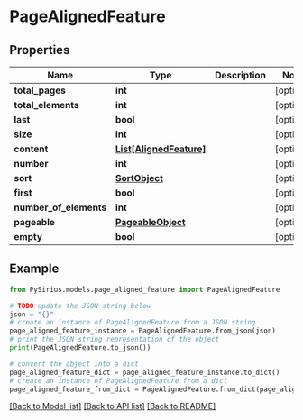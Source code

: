 # PageAlignedFeature


## Properties

Name | Type | Description | Notes
------------ | ------------- | ------------- | -------------
**total_pages** | **int** |  | [optional] 
**total_elements** | **int** |  | [optional] 
**last** | **bool** |  | [optional] 
**size** | **int** |  | [optional] 
**content** | [**List[AlignedFeature]**](AlignedFeature.md) |  | [optional] 
**number** | **int** |  | [optional] 
**sort** | [**SortObject**](SortObject.md) |  | [optional] 
**first** | **bool** |  | [optional] 
**number_of_elements** | **int** |  | [optional] 
**pageable** | [**PageableObject**](PageableObject.md) |  | [optional] 
**empty** | **bool** |  | [optional] 

## Example

```python
from PySirius.models.page_aligned_feature import PageAlignedFeature

# TODO update the JSON string below
json = "{}"
# create an instance of PageAlignedFeature from a JSON string
page_aligned_feature_instance = PageAlignedFeature.from_json(json)
# print the JSON string representation of the object
print(PageAlignedFeature.to_json())

# convert the object into a dict
page_aligned_feature_dict = page_aligned_feature_instance.to_dict()
# create an instance of PageAlignedFeature from a dict
page_aligned_feature_from_dict = PageAlignedFeature.from_dict(page_aligned_feature_dict)
```
[[Back to Model list]](../README.md#documentation-for-models) [[Back to API list]](../README.md#documentation-for-api-endpoints) [[Back to README]](../README.md)


